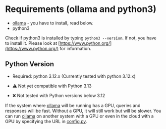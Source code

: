 # Requirements (ollama and python3)

- [ollama](https://ollama.com) - you have to install, read below.
- python3

Check if python3 is installed by typing `python3 --version`. If not, you have to install it.
Please look at [https://www.python.org/](https://www.python.org/) for information.

## Python Version

- Required: python 3.12.x (Currently tested with python 3.12.x)

- ⚠️ Not yet compatible with Python 3.13 

- ❌ Not tested with Python versions below 3.12


If the system where [ollama](https://ollama.com) will be running has a GPU, queries and 
responses will be fast. Without a GPU, it will still work but will be 
slower. You can run [ollama](https://ollama.com) on another system with a GPU or even in the 
cloud with a GPU by specifying the URL in [config.py](#configuration-file).
